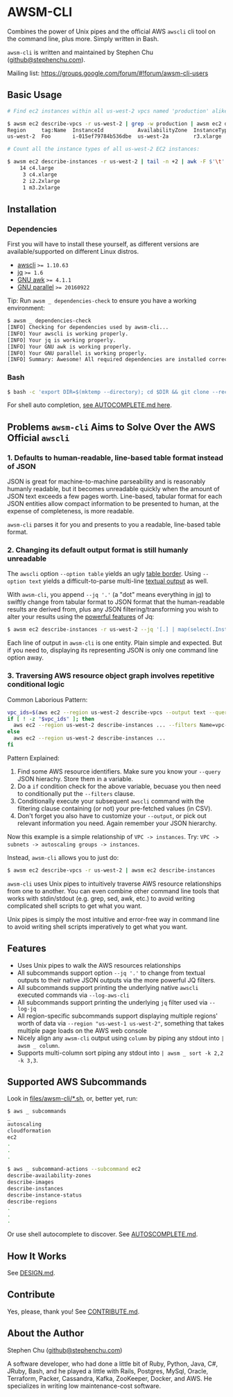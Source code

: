 # AWSM-CLI

Combines the power of Unix pipes and the official AWS `awscli` cli tool on the command line, plus more. Simply written in Bash.

`awsm-cli` is written and maintained by Stephen Chu (github@stephenchu.com).

Mailing list: https://groups.google.com/forum/#!forum/awsm-cli-users

## Basic Usage

```sh
# Find ec2 instances within all us-west-2 vpcs named 'production' alike:

$ awsm ec2 describe-vpcs -r us-west-2 | grep -w production | awsm ec2 describe-instances
Region     tag:Name  InstanceId           AvailabilityZone  InstanceType  State    PublicIpAddress  PrivateIpAddress  PrivateDnsName                              VpcId         ImageId       LaunchTime                
us-west-2  Foo       i-015ef79784b536dbe  us-west-2a        r3.xlarge     running  n/a              10.42.17.213      ip-10-42-17-213.us-west-2.compute.internal  vpc-d85397bc  ami-1411c474  2016-08-24T20:39:01.000Z

# Count all the instance types of all us-west-2 EC2 instances:

$ awsm ec2 describe-instances -r us-west-2 | tail -n +2 | awk -F $'\t' '{ print $5 }' | sort | uniq -c
    14 c4.large
     3 c4.xlarge
     2 i2.2xlarge
     1 m3.2xlarge
```


## Installation

### Dependencies

First you will have to install these yourself, as different versions are available/supported on different Linux distros.

* [awscli](https://github.com/aws/aws-cli#installation) `>= 1.10.63`
* [jq](https://stedolan.github.io/jq/download/) `>= 1.6`
* [GNU awk](https://www.gnu.org/software/gawk/) `>= 4.1.1`
* [GNU parallel](https://www.gnu.org/software/parallel/) `>= 20160922`

Tip: Run `awsm _ dependencies-check` to ensure you have a working environment:

```sh
$ awsm _ dependencies-check
[INFO] Checking for dependencies used by awsm-cli...
[INFO] Your awscli is working properly.
[INFO] Your jq is working properly.
[INFO] Your GNU awk is working properly.
[INFO] Your GNU parallel is working properly.
[INFO] Summary: Awesome! All required dependencies are installed correctly. Enjoy awsm-cli!
```

### Bash

```sh
$ bash -c 'export DIR=$(mktemp --directory); cd $DIR && git clone --recursive https://github.com/stephenchu/awsm-cli.git .; mv files/* /usr/local/bin/'
```

For shell auto completion, [see AUTOCOMPLETE.md here](docs/AUTOCOMPLETE.md).

## Problems `awsm-cli` Aims to Solve Over the AWS Official `awscli`

### 1. Defaults to human-readable, line-based table format instead of JSON

JSON is great for machine-to-machine parseability and is reasonably humanly readable, but it becomes unreadable quickly when the amount of JSON text exceeds a few pages worth. Line-based, tabular format for each JSON entities allow compact information to be presented to human, at the expense of completeness, is more readable.

`awsm-cli` parses it for you and presents to you a readable, line-based table format.

### 2. Changing its default output format is still humanly unreadable

The `awscli` option `--option table` yields an ugly [table border](http://docs.aws.amazon.com/cli/latest/userguide/controlling-output.html#table-output). Using `--option text` yields a difficult-to-parse multi-line [textual output](http://docs.aws.amazon.com/cli/latest/userguide/controlling-output.html#text-output) as well.

With `awsm-cli`, you append `--jq '.'` (a "dot" means everything in [jq](https://stedolan.github.io/jq/tutorial/)) to swiftly change from tabular format to JSON format that the human-readable results are derived from, plus any JSON filtering/transforming you wish to alter your results using the [powerful features](https://stedolan.github.io/jq/manual/) of Jq:

```sh
$ awsm ec2 describe-instances -r us-west-2 --jq '[.] | map(select(.InstanceType == "t2.small"))'
```

Each line of output in `awsm-cli` is one entity. Plain simple and expected. But if you need to, displaying its representing JSON is only one command line option away.

### 3. Traversing AWS resource object graph involves repetitive conditional logic

Common Laborious Pattern:

```sh
vpc_ids=$(aws ec2 --region us-west-2 describe-vpcs --output text --query 'Vpcs[*].VpcId')
if [ ! -z "$vpc_ids" ]; then
  aws ec2 --region us-west-2 describe-instances ... --filters Name=vpc-id,Values=$(tr $'\t' ',' <<< "$vpc_ids")
else
  aws ec2 --region us-west-2 describe-instances ...
fi
```

Pattern Explained:

1. Find some AWS resource identifiers. Make sure you know your `--query` JSON hierachy. Store them in a variable.
1. Do a `if` condition check for the above variable, becuase you then need to conditionally put the `--filters` clause.
1. Conditionally execute your subsequent `awscli` command with the filtering clause containing (or not) your pre-fetched values (in CSV).
1. Don't forget you also have to customize your `--output`, or pick out relevant information you need. Again remember your JSON hierarchy.

Now this example is a simple relationship of `VPC -> instances`. Try: `VPC -> subnets -> autoscaling groups -> instances`.

Instead, `awsm-cli` allows you to just do:

```sh
$ awsm ec2 describe-vpcs -r us-west-2 | awsm ec2 describe-instances
```

`awsm-cli` uses Unix pipes to intuitively traverse AWS resource relationships from one to another. You can even combine other command line tools that works with stdin/stdout (e.g. grep, sed, awk, etc.) to avoid writing complicated shell scripts to get what you want.

Unix pipes is simply the most intuitive and error-free way in command line to avoid writing shell scripts imperatively to get what you want.


## Features

* Uses Unix pipes to walk the AWS resources relationships
* All subcommands support option `--jq '.'` to change from textual outputs to their native JSON outputs via the more powerful JQ filters.
* All subcommands support printing the underlying native `awscli` executed commands via `--log-aws-cli`
* All subcommands support printing the underlying `jq` filter used via `--log-jq`
* All region-specific subcommands support displaying multiple regions' worth of data via `--region "us-west-1 us-west-2"`, something that takes multiple page loads on the AWS web console
* Nicely align any `awsm-cli` output using `column` by piping any stdout into `| awsm _ column`.
* Supports multi-column sort piping any stdout into `| awsm _ sort -k 2,2 -k 3,3`.


## Supported AWS Subcommands

Look in [files/awsm-cli/*.sh](files/awsm-cli), or, better yet, run:

```sh
$ aws _ subcommands
_
autoscaling
cloudformation
ec2
.
.
.

$ aws _ subcommand-actions --subcommand ec2
describe-availability-zones
describe-images
describe-instances
describe-instance-status
describe-regions
.
.
.
```

Or use shell autocomplete to discover. See [AUTOSCOMPLETE.md](https://github.com/stephenchu/awsm-cli/blob/master/docs/AUTOCOMPLETE.md).

## How It Works

See [DESIGN.md](docs/DESIGN.md).

## Contribute

Yes, please, thank you! See [CONTRIBUTE.md](docs/CONTRIBUTE.md).

## About the Author

Stephen Chu (github@stephenchu.com)

A software developer, who had done a little bit of Ruby, Python, Java, C#, JRuby, Bash, and he played a little with Rails, Postgres, MySql, Oracle, Terraform, Packer, Cassandra, Kafka, ZooKeeper, Docker, and AWS. He specializes in writing low maintenance-cost software.
